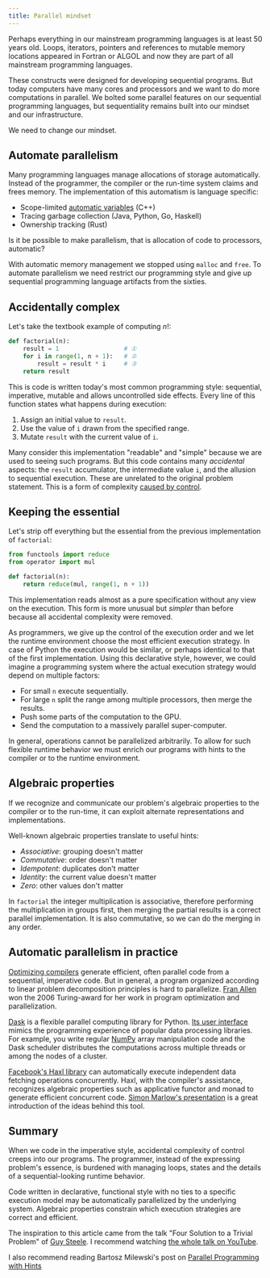 ```yaml
---
title: Parallel mindset
---
```


Perhaps everything in our mainstream programming languages is at least 50 years
old.  Loops, iterators, pointers and references to mutable memory locations
appeared in Fortran or ALGOL and now they are part of all mainstream
programming languages.

These constructs were designed for developing sequential programs.  But today
computers have many cores and processors and we want to do more computations in
parallel.  We bolted some parallel features on our sequential programming
languages, but sequentiality remains built into our mindset and our
infrastructure.

We need to change our mindset.


## Automate parallelism

Many programming languages manage allocations of storage automatically.
Instead of the programmer, the compiler or the run-time system claims and frees
memory.  The implementation of this automatism is language specific:

* Scope-limited [automatic variables](https://en.wikipedia.org/wiki/Automatic_variable) (C++)
* Tracing garbage collection (Java, Python, Go, Haskell)
* Ownership tracking (Rust)

Is it be possible to make parallelism, that is allocation of code to processors, automatic?

With automatic memory management we stopped using `malloc` and `free`.  To
automate parallelism we need restrict our programming style and give up
sequential programming language artifacts from the sixties.


## Accidentally complex

Let's take the textbook example of computing $n!$:
``` python
def factorial(n):
    result = 1                  # ①
    for i in range(1, n + 1):   # ②
        result = result * i     # ③
    return result
```

This is code is written today's most common programming style: sequential,
imperative, mutable and allows uncontrolled side effects.  Every line of this
function states what happens during execution:

1. Assign an initial value to `result`.
2. Use the value of `i` drawn from the specified range.
3. Mutate `result` with the current value of `i`.

Many consider this implementation "readable" and "simple" because we are used
to seeing such programs.  But this code contains many _accidental_ aspects: the
`result` accumulator, the intermediate value `i`, and the allusion to
sequential execution.  These are unrelated to the original problem statement.
This is a form of complexity [caused by control][TarPit].


## Keeping the essential

Let's strip off everything but the essential from the previous implementation
of `factorial`:

``` python
from functools import reduce
from operator import mul

def factorial(n):
    return reduce(mul, range(1, n + 1))
```

This implementation reads almost as a pure specification without any view on
the execution.  This form is more unusual but _simpler_ than before because all
accidental complexity were removed.

As programmers, we give up the control of the execution order and we let the
runtime environment choose the most efficient execution strategy.  In case of
Python the execution would be similar, or perhaps identical to that of the
first implementation.  Using this declarative style, however, we could imagine
a programming system where the actual execution strategy would depend on
multiple factors:

* For small `n` execute sequentially.
* For large `n` split the range among multiple processors, then merge the
  results.
* Push some parts of the computation to the GPU.
* Send the computation to a massively parallel super-computer.

In general, operations cannot be parallelized arbitrarily.  To allow for such
flexible runtime behavior we must enrich our programs with hints to the
compiler or to the runtime environment.


## Algebraic properties

If we recognize and communicate our problem's algebraic properties to the
compiler or to the run-time, it can exploit alternate representations and
implementations.

Well-known algebraic properties translate to useful hints:

* _Associative_: grouping doesn't matter
* _Commutative_: order doesn't matter
* _Idempotent_: duplicates don't matter
* _Identity_: the current value doesn't matter
* _Zero_: other values don't matter

In `factorial` the integer multiplication is associative, therefore performing
the multiplication in groups first, then merging the partial results is a
correct parallel implementation.  It is also commutative, so we can do the
merging in any order.


## Automatic parallelism in practice

[Optimizing compilers][OptimizingCompiler] generate efficient, often parallel
code from a sequential, imperative code.  But in general, a program organized
according to linear problem decomposition principles is hard to parallelize.
[Fran Allen](https://en.wikipedia.org/wiki/Frances_E._Allen) won the 2006
Turing-award for her work in program optimization and parallelization.

[Dask](https://dask.org) is a flexible parallel computing library for Python.
[Its user interface](https://docs.dask.org/en/latest/#familiar-user-interface)
mimics the programming experience of popular data processing libraries. For
example, you write regular [NumPy](https://numpy.org) array manipulation code
and the Dask scheduler distributes the computations across multiple threads or
among the nodes of a cluster.

[Facebook's Haxl library](https://github.com/facebook/Haxl) can automatically
execute independent data fetching operations concurrently.  Haxl, with the
compiler's assistance, recognizes algebraic properties such as applicative
functor and monad to generate efficient concurrent code.  [Simon Marlow's
presentation](https://www.youtube.com/watch?v=sT6VJkkhy0o) is a great
introduction of the ideas behind this tool.


## Summary

When we code in the imperative style, accidental complexity of control creeps
into our programs.  The programmer, instead of the expressing problem's
essence, is burdened with managing loops, states and the details of a
sequential-looking runtime behavior.

Code written in declarative, functional style with no ties to a specific
execution model may be automatically parallelized by the underlying system.
Algebraic properties constrain which execution strategies are correct and
efficient.

The inspiration to this article came from the talk "Four Solution to a Trivial
Problem" of [Guy Steele][GuySteele].  I recommend watching [the whole talk on
YouTube][Video].

I also recommend reading Bartosz Milewski's post on [Parallel Programming with
Hints](https://bartoszmilewski.com/2010/05/11/parallel-programming-with-hints/)

[GuySteele]: https://en.wikipedia.org/wiki/Guy_L._Steele_Jr.
[Video]: https://www.youtube.com/watch?v=ftcIcn8AmSY
[OptimizingCompiler]: https://en.wikipedia.org/wiki/Optimizing_compiler
[TarPit]: http://curtclifton.net/papers/MoseleyMarks06a.pdf

